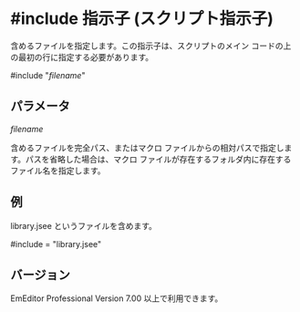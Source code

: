 # \#include 指示子 (スクリプト指示子)

含めるファイルを指定します。この指示子は、スクリプトのメイン コードの上の最初の行に指定する必要があります。

#include "_filename_"

## パラメータ

_filename_

含めるファイルを完全パス、またはマクロ ファイルからの相対パスで指定します。パスを省略した場合は、マクロ ファイルが存在するフォルダ内に存在するファイル名を指定します。

## 例

library.jsee というファイルを含めます。

#include = "library.jsee"

## バージョン

EmEditor Professional Version 7.00 以上で利用できます。
